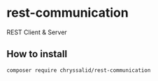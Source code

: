 # rest-communication
REST Client &amp; Server

## How to install
```
composer require chryssalid/rest-communication
```
